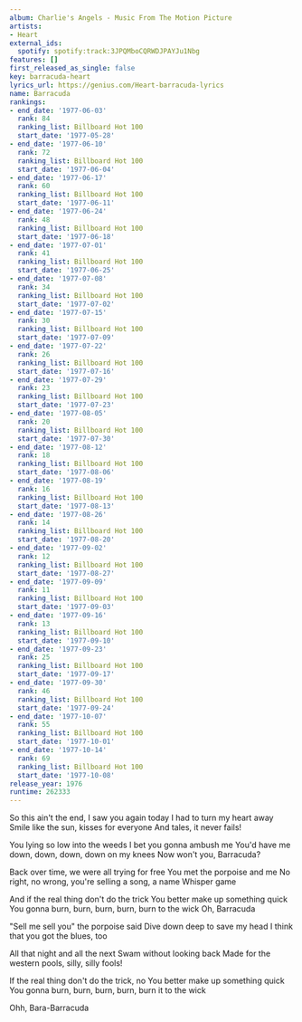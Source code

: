 ```yaml
---
album: Charlie's Angels - Music From The Motion Picture
artists:
- Heart
external_ids:
  spotify: spotify:track:3JPQMboCQRWDJPAYJu1Nbg
features: []
first_released_as_single: false
key: barracuda-heart
lyrics_url: https://genius.com/Heart-barracuda-lyrics
name: Barracuda
rankings:
- end_date: '1977-06-03'
  rank: 84
  ranking_list: Billboard Hot 100
  start_date: '1977-05-28'
- end_date: '1977-06-10'
  rank: 72
  ranking_list: Billboard Hot 100
  start_date: '1977-06-04'
- end_date: '1977-06-17'
  rank: 60
  ranking_list: Billboard Hot 100
  start_date: '1977-06-11'
- end_date: '1977-06-24'
  rank: 48
  ranking_list: Billboard Hot 100
  start_date: '1977-06-18'
- end_date: '1977-07-01'
  rank: 41
  ranking_list: Billboard Hot 100
  start_date: '1977-06-25'
- end_date: '1977-07-08'
  rank: 34
  ranking_list: Billboard Hot 100
  start_date: '1977-07-02'
- end_date: '1977-07-15'
  rank: 30
  ranking_list: Billboard Hot 100
  start_date: '1977-07-09'
- end_date: '1977-07-22'
  rank: 26
  ranking_list: Billboard Hot 100
  start_date: '1977-07-16'
- end_date: '1977-07-29'
  rank: 23
  ranking_list: Billboard Hot 100
  start_date: '1977-07-23'
- end_date: '1977-08-05'
  rank: 20
  ranking_list: Billboard Hot 100
  start_date: '1977-07-30'
- end_date: '1977-08-12'
  rank: 18
  ranking_list: Billboard Hot 100
  start_date: '1977-08-06'
- end_date: '1977-08-19'
  rank: 16
  ranking_list: Billboard Hot 100
  start_date: '1977-08-13'
- end_date: '1977-08-26'
  rank: 14
  ranking_list: Billboard Hot 100
  start_date: '1977-08-20'
- end_date: '1977-09-02'
  rank: 12
  ranking_list: Billboard Hot 100
  start_date: '1977-08-27'
- end_date: '1977-09-09'
  rank: 11
  ranking_list: Billboard Hot 100
  start_date: '1977-09-03'
- end_date: '1977-09-16'
  rank: 13
  ranking_list: Billboard Hot 100
  start_date: '1977-09-10'
- end_date: '1977-09-23'
  rank: 25
  ranking_list: Billboard Hot 100
  start_date: '1977-09-17'
- end_date: '1977-09-30'
  rank: 46
  ranking_list: Billboard Hot 100
  start_date: '1977-09-24'
- end_date: '1977-10-07'
  rank: 55
  ranking_list: Billboard Hot 100
  start_date: '1977-10-01'
- end_date: '1977-10-14'
  rank: 69
  ranking_list: Billboard Hot 100
  start_date: '1977-10-08'
release_year: 1976
runtime: 262333
---
```

So this ain't the end, I saw you again today
I had to turn my heart away
Smile like the sun, kisses for everyone
And tales, it never fails!


You lying so low into the weeds
I bet you gonna ambush me
You'd have me down, down, down, down on my knees
Now won't you, Barracuda?




Back over time, we were all trying for free
You met the porpoise and me
No right, no wrong, you're selling a song, a name
Whisper game


And if the real thing don't do the trick
You better make up something quick
You gonna burn, burn, burn, burn, burn to the wick
Oh, Barracuda


"Sell me sell you" the porpoise said
Dive down deep to save my head
I think that you got the blues, too

All that night and all the next
Swam without looking back
Made for the western pools, silly, silly fools!

If the real thing don't do the trick, no
You better make up something quick
You gonna burn, burn, burn, burn, burn it to the wick

Ohh, Bara-Barracuda
